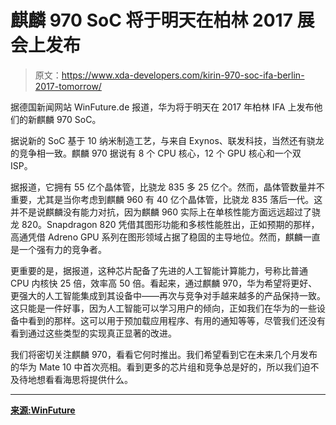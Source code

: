 # 麒麟 970 SoC 将于明天在柏林 2017 展会上发布

> 原文：<https://www.xda-developers.com/kirin-970-soc-ifa-berlin-2017-tomorrow/>

据德国新闻网站 WinFuture.de 报道，华为将于明天在 2017 年柏林 IFA 上发布他们的新麒麟 970 SoC。

据说新的 SoC 基于 10 纳米制造工艺，与来自 Exynos、联发科技，当然还有骁龙的竞争相一致。麒麟 970 据说有 8 个 CPU 核心，12 个 GPU 核心和一个双 ISP。

据报道，它拥有 55 亿个晶体管，比骁龙 835 多 25 亿个。然而，晶体管数量并不重要，尤其是当你考虑到麒麟 960 有 40 亿个晶体管，比骁龙 835 落后一代。这并不是说麒麟没有能力对抗，因为麒麟 960 实际上在单核性能方面远远超过了骁龙 820。Snapdragon 820 凭借其图形功能和多核性能胜出，正如预期的那样，高通凭借 Adreno GPU 系列在图形领域占据了稳固的主导地位。然而，麒麟一直是一个强有力的竞争者。

更重要的是，据报道，这种芯片配备了先进的人工智能计算能力，号称比普通 CPU 内核快 25 倍，效率高 50 倍。看起来，通过麒麟 970，华为希望将更好、更强大的人工智能集成到其设备中——再次与竞争对手越来越多的产品保持一致。这只能是一件好事，因为人工智能可以学习用户的倾向，正如我们在华为的一些设备中看到的那样。这可以用于预加载应用程序、有用的通知等等，尽管我们还没有看到通过这些类型的实现真正显著的改进。

我们将密切关注麒麟 970，看看它何时推出。我们希望看到它在未来几个月发布的华为 Mate 10 中首次亮相。看到更多的芯片组和竞争总是好的，所以我们迫不及待地想看看海思将提供什么。

* * *

[**来源:WinFuture**](http://winfuture.de/news,99364.html)